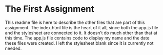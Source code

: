 # The First Assignment

This readme file is here to describe the other files that are part of this assignment. The index.html file is the heart of it all, since both the app.js file and the stylesheet are connected to it. It doesn't do much other than that at this time. The app.js file contains code to display my name and the date these files were created. I left the stylesheet blank since it is currently not needed.